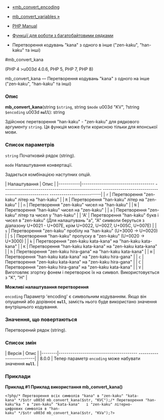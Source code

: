 - [«mb_convert_encoding](function.mb-convert-encoding.md)
- [mb_convert_variables »](function.mb-convert-variables.md)

- [PHP Manual](index.md)
- [Функції для роботи з багатобайтовими рядками](ref.mbstring.md)
- Перетворення кодувань "kana" з одного в інше ("zen-kaku",
"han-kaku" та інші)

#mb_convert_kana

(PHP 4 \>u003d 4.0.6, PHP 5, PHP 7, PHP 8)

mb_convert_kana — Перетворення кодувань "kana" з одного на інше
("zen-kaku", "han-kaku" та інші)

### Опис

**mb_convert_kana**(string `$string`, string `$mode` u003d "KV", ?string
`$encoding` u003d **`null`**): string

Здійснює перетворення "han-kaku" - "zen-kaku" для рядкового
аргументу `string`. Ця функція може бути корисною тільки для японської
мови.

### Список параметрів

`string`
Початковий рядок (string).

`mode`
Налаштування конвертації.

Задається комбінацією наступних опцій.

| Налаштування | Опис |
|-----------|------------------------------------- -------------------------------------------------- -------------------------------------------------- --------------------------|
| `r` | Перетворення "zen-kaku" літер на "han-kaku" |
| `R` | Перетворення "han-kaku" літер на "zen-kaku" |
| `n` | Перетворення "zen-kaku" чисел на "han-kaku" |
| `N` | Перетворення "han-kaku" чисел на "zen-kaku" |
| `a` | Перетворення "zen-kaku" літер та чисел у "han-kaku" |
| 'A' | Перетворення "han-kaku" букв і чисел в "zen-kaku" (Для налаштувань "a", "A" символи беруться з діапазону U+0021 - U+007E, крім U+0022, U+0027, U+005C, U+007E) |
| `s` | Перетворення "zen-kaku" пробілу на "han-kaku" (U+3000 -\> U+0020) |
| `S` | Перетворення "han-kaku" пропуску в "zen-kaku" (U+0020 -\> U+3000) |
| `k` | Перетворення "zen-kaku kata-kana" на "han-kaku kata-kana" |
| `K` | Перетворення "han-kaku kata-kana" на "zen-kaku kata-kana" |
| `h` | Перетворення "zen-kaku hira-gana" на "han-kaku kata-kana" |
| `H` | Перетворення "han-kaku kata-kana" на "zen-kaku hira-gana" |
| `c` | Перетворення "zen-kaku kata-kana" на "zen-kaku hira-gana" |
| `C` | Перетворення "zen-kaku hira-gana" на "zen-kaku kata-kana" |
| `V` | Виготовляє згортку фонем і перетворює їх на символ. Використовується з "K", "H" |

**Можливі налаштування перетворення**

`encoding`
Параметр 'encoding' є символьним кодуванням. Якщо він
опущений або дорівнює **`null`**, замість нього буде використано значення
внутрішнього кодування.

### Значення, що повертаються

Перетворений рядок (string).

### Список змін

| Версія | Опис |
|--------|---------------------------------------- -------------------------|
| 8.0.0 | Тепер параметр `encoding` може набувати значення **`null`**. |

### Приклади

**Приклад #1 Приклад використання **mb_convert_kana()****

` <?php/* Перетворення всіх символів "kana" в "zen-kaku" "kata-kana" */$str u003d mb_convert_kana($str, "KVC");/* Перетворення "han-kaku"ka " в "zen-kaku" "kata-kana"   і "zen-kaku" літерно-цифрових символів в "han-kaku" */$str u003d mb_convert_kana($str, "KVa");?> `
